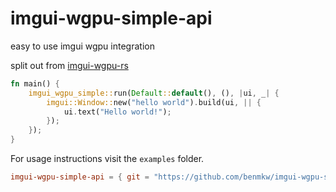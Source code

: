 # imgui-wgpu-simple-api

easy to use imgui wgpu integration

split out from [imgui-wgpu-rs](https://github.com/Yatekii/imgui-wgpu-rs/pull/38)

```rust
fn main() {
    imgui_wgpu_simple::run(Default::default(), (), |ui, _| {
        imgui::Window::new("hello world").build(ui, || {
            ui.text("Hello world!");
        });
    });
}
```

For usage instructions visit the `examples` folder.

```toml
imgui-wgpu-simple-api = { git = "https://github.com/benmkw/imgui-wgpu-simple-api" }
```
